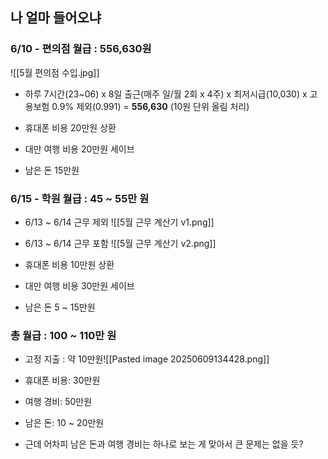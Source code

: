 ## 나 얼마 들어오냐
### 6/10 - 편의점 월급 : 556,630원
![[5월 편의점 수입.jpg]]

- 하루 7시간(23~06) x 8일 출근(매주 일/월 2회 x 4주) x 최저시급(10,030) x 고용보험 0.9% 제외(0.991) = **556,630** (10원 단위 올림 처리)

- 휴대폰 비용 20만원 상환
- 대만 여행 비용 20만원 세이브
- 남은 돈 15만원

### 6/15 - 학원 월급 : 45 ~ 55만 원
- 6/13 ~ 6/14 근무 제외
![[5월 근무 계산기 v1.png]]

- 6/13 ~ 6/14 근무 포함
![[5월 근무 계산기 v2.png]]

- 휴대폰 비용 10만원 상환
- 대만 여행 비용 30만원 세이브
- 남은 돈 5 ~ 15만원

### 총 월급 : 100 ~ 110만 원
- 고정 지출 : 약 10만원![[Pasted image 20250609134428.png]]
- 휴대폰 비용: 30만원
- 여행 경비: 50만원
- 남은 돈: 10 ~ 20만원

- 근데 어차피 남은 돈과 여행 경비는 하나로 보는 게 맞아서 큰 문제는 없을 듯?
